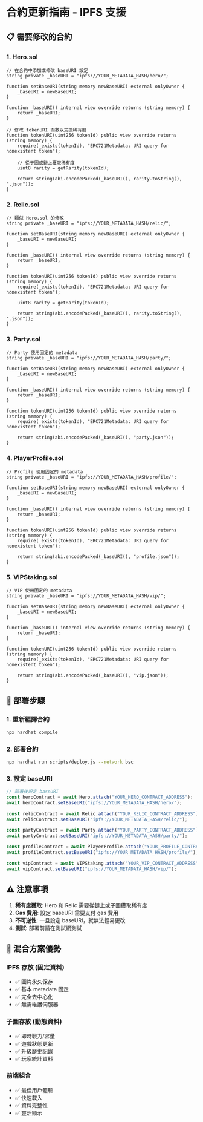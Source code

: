 # 合約更新指南 - IPFS 支援

## 📋 需要修改的合約

### 1. Hero.sol
```solidity
// 在合約中添加或修改 baseURI 設定
string private _baseURI = "ipfs://YOUR_METADATA_HASH/hero/";

function setBaseURI(string memory newBaseURI) external onlyOwner {
    _baseURI = newBaseURI;
}

function _baseURI() internal view override returns (string memory) {
    return _baseURI;
}

// 修改 tokenURI 函數以支援稀有度
function tokenURI(uint256 tokenId) public view override returns (string memory) {
    require(_exists(tokenId), "ERC721Metadata: URI query for nonexistent token");
    
    // 從子圖或鏈上獲取稀有度
    uint8 rarity = getRarity(tokenId);
    
    return string(abi.encodePacked(_baseURI(), rarity.toString(), ".json"));
}
```

### 2. Relic.sol
```solidity
// 類似 Hero.sol 的修改
string private _baseURI = "ipfs://YOUR_METADATA_HASH/relic/";

function setBaseURI(string memory newBaseURI) external onlyOwner {
    _baseURI = newBaseURI;
}

function _baseURI() internal view override returns (string memory) {
    return _baseURI;
}

function tokenURI(uint256 tokenId) public view override returns (string memory) {
    require(_exists(tokenId), "ERC721Metadata: URI query for nonexistent token");
    
    uint8 rarity = getRarity(tokenId);
    
    return string(abi.encodePacked(_baseURI(), rarity.toString(), ".json"));
}
```

### 3. Party.sol
```solidity
// Party 使用固定的 metadata
string private _baseURI = "ipfs://YOUR_METADATA_HASH/party/";

function setBaseURI(string memory newBaseURI) external onlyOwner {
    _baseURI = newBaseURI;
}

function _baseURI() internal view override returns (string memory) {
    return _baseURI;
}

function tokenURI(uint256 tokenId) public view override returns (string memory) {
    require(_exists(tokenId), "ERC721Metadata: URI query for nonexistent token");
    
    return string(abi.encodePacked(_baseURI(), "party.json"));
}
```

### 4. PlayerProfile.sol
```solidity
// Profile 使用固定的 metadata
string private _baseURI = "ipfs://YOUR_METADATA_HASH/profile/";

function setBaseURI(string memory newBaseURI) external onlyOwner {
    _baseURI = newBaseURI;
}

function _baseURI() internal view override returns (string memory) {
    return _baseURI;
}

function tokenURI(uint256 tokenId) public view override returns (string memory) {
    require(_exists(tokenId), "ERC721Metadata: URI query for nonexistent token");
    
    return string(abi.encodePacked(_baseURI(), "profile.json"));
}
```

### 5. VIPStaking.sol
```solidity
// VIP 使用固定的 metadata
string private _baseURI = "ipfs://YOUR_METADATA_HASH/vip/";

function setBaseURI(string memory newBaseURI) external onlyOwner {
    _baseURI = newBaseURI;
}

function _baseURI() internal view override returns (string memory) {
    return _baseURI;
}

function tokenURI(uint256 tokenId) public view override returns (string memory) {
    require(_exists(tokenId), "ERC721Metadata: URI query for nonexistent token");
    
    return string(abi.encodePacked(_baseURI(), "vip.json"));
}
```

## 🔄 部署步驟

### 1. 重新編譯合約
```bash
npx hardhat compile
```

### 2. 部署合約
```bash
npx hardhat run scripts/deploy.js --network bsc
```

### 3. 設定 baseURI
```javascript
// 部署後設定 baseURI
const heroContract = await Hero.attach("YOUR_HERO_CONTRACT_ADDRESS");
await heroContract.setBaseURI("ipfs://YOUR_METADATA_HASH/hero/");

const relicContract = await Relic.attach("YOUR_RELIC_CONTRACT_ADDRESS");
await relicContract.setBaseURI("ipfs://YOUR_METADATA_HASH/relic/");

const partyContract = await Party.attach("YOUR_PARTY_CONTRACT_ADDRESS");
await partyContract.setBaseURI("ipfs://YOUR_METADATA_HASH/party/");

const profileContract = await PlayerProfile.attach("YOUR_PROFILE_CONTRACT_ADDRESS");
await profileContract.setBaseURI("ipfs://YOUR_METADATA_HASH/profile/");

const vipContract = await VIPStaking.attach("YOUR_VIP_CONTRACT_ADDRESS");
await vipContract.setBaseURI("ipfs://YOUR_METADATA_HASH/vip/");
```

## ⚠️ 注意事項

1. **稀有度獲取**: Hero 和 Relic 需要從鏈上或子圖獲取稀有度
2. **Gas 費用**: 設定 baseURI 需要支付 gas 費用
3. **不可逆性**: 一旦設定 baseURI，就無法輕易更改
4. **測試**: 部署前請在測試網測試

## 🎯 混合方案優勢

### IPFS 存放 (固定資料)
- ✅ 圖片永久保存
- ✅ 基本 metadata 固定
- ✅ 完全去中心化
- ✅ 無需維護伺服器

### 子圖存放 (動態資料)
- ✅ 即時戰力/容量
- ✅ 遊戲狀態更新
- ✅ 升級歷史記錄
- ✅ 玩家統計資料

### 前端組合
- ✅ 最佳用戶體驗
- ✅ 快速載入
- ✅ 資料完整性
- ✅ 靈活顯示 